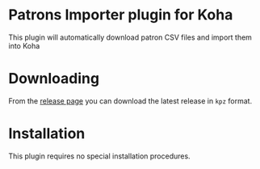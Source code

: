# Patrons Importer plugin for Koha

This plugin will automatically download patron CSV files and import them into Koha

# Downloading

From the [release page](https://github.com/bywatersolutions/koha-plugin-patrons-importer-advanced/releases) you can download the latest release in `kpz` format.

# Installation

This plugin requires no special installation procedures.
